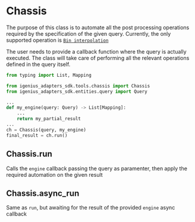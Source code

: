 # Chassis

The purpose of this class is to automate all the post processing operations required by the specification of the given query. Currently, the only supported operation is [`Bin interpolation`](../entities/queries.md#groupby-query)

The user needs to provide a callback function where the query is actually executed. The class will take care of performing all the relevant operations defined in the query itself.

```python
from typing import List, Mapping

from igenius_adapters_sdk.tools.chassis import Chassis
from igenius_adapters_sdk.entities.query import Query

...
def my_engine(query: Query) -> List[Mapping]:
    ...
    return my_partial_result
...
ch = Chassis(query, my_engine)
final_result = ch.run()
```
## Chassis.run
Calls the `engine` callback passing the query as paramenter, then apply the required automation on the given result
## Chassis.async_run
Same as `run`, but awaiting for the result of the provided `engine` async callback
